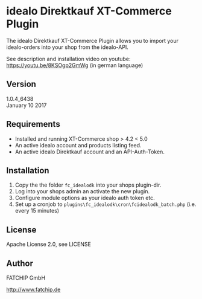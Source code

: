 # idealo Direktkauf XT-Commerce Plugin
The idealo Direktkauf XT-Commerce Plugin allows you to import your idealo-orders into your shop from the idealo-API.

See description and installation video on youtube: https://youtu.be/8KSOgp2GmWg (in german language)

## Version
1.0.4_6438  
January 10 2017

## Requirements
* Installed and running XT-Commerce shop > 4.2 < 5.0
* An active idealo account and products listing feed.
* An active idealo Direktkauf account and an API-Auth-Token.

## Installation
1. Copy the the folder `fc_idealodk` into your shops plugin-dir.
2. Log into your shops admin an activate the new plugin.
3. Configure module options as your idealo auth token etc.
4. Set up a cronjob to `plugins\fc_idealodk\cron\fcidealodk_batch.php` (i.e. every 15 minutes)

## License
Apache License 2.0, see LICENSE

## Author
FATCHIP GmbH

http://www.fatchip.de
